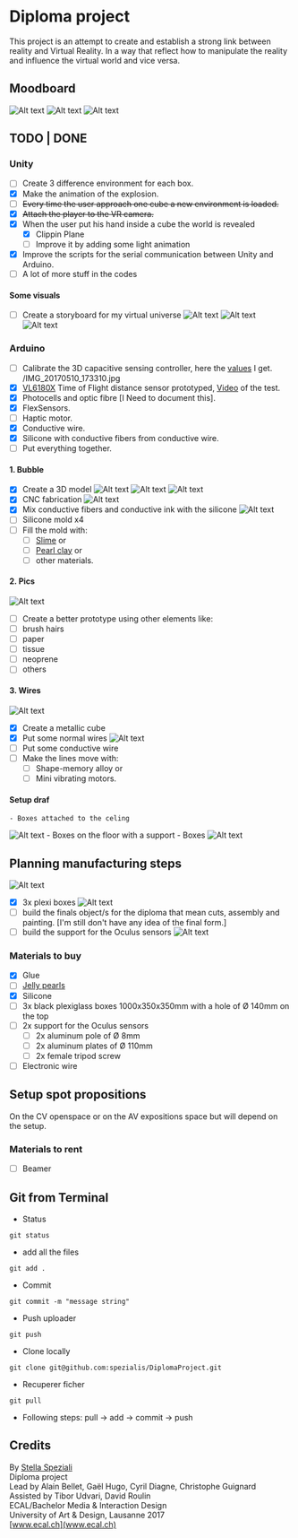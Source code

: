 # Diploma project
This project is an attempt to create and establish a strong link between reality and Virtual Reality. In a way that reflect how to manipulate the reality and influence the virtual world and vice versa.

## Moodboard
![Alt text](Readme_data/Moodboard/Moodboard_Page_07.png)
![Alt text](Readme_data/Moodboard/Moodboard_Page_05.png)
![Alt text](Readme_data/Moodboard/Moodboard_Page_03.png)

## TODO | DONE
### Unity
- [ ] Create 3 difference environment for each box.
- [x] Make the animation of the explosion.
- [ ] ~~Every time the user approach one cube a new environment is loaded.~~
- [x] ~~Attach the player to the VR camera.~~
- [x] When the user put his hand inside a cube the world is revealed
	- [x] Clippin Plane
	- [ ] Improve it by adding some light animation
- [x] Improve the scripts for the serial communication between Unity and Arduino.
- [ ] A lot of more stuff in the codes

#### Some visuals
- [ ] Create a storyboard for my virtual universe
![Alt text](Readme_data/Images/Test_scene.png)
![Alt text](Readme_data/Images/Test_scene1.png)
![Alt text](Readme_data/Images/Screen_Shot_WebVR_boxes.png)

### Arduino
- [ ] Calibrate the 3D capacitive sensing controller, here the [values](https://docs.google.com/spreadsheets/d/1_88lRJ6wW6rSmD63nVG9YeYhz5aiGTSd5Py3lijk0ns/edit#gid=2112700507) I get.
/IMG_20170510_173310.jpg
- [x] [VL6180X](https://www.adafruit.com/product/3316) Time of Flight distance sensor prototyped, [Video](http://stellaspeziali.ch/diploma_project_doc/Time_of_Flight%20distance_sensor.mp4) of the test.
- [x] Photocells and optic fibre [I Need to document this].
- [x] FlexSensors.
- [ ] Haptic motor.
- [x] Conductive wire.
- [x] Silicone with conductive fibers from conductive wire.
- [ ] Put everything together.

#### 1. Bubble
- [x] Create a 3D model
![Alt text](Readme_data/Images/Negative_mold.png)
![Alt text](Readme_data/Images/Bubble_2D.png)
![Alt text](Readme_data/Images/Bubble_all.png)
- [x] CNC fabrication
![Alt text](Readme_data/Photos/IMG_20170511_193611.jpg)
- [x] Mix conductive fibers and conductive ink with the silicone
![Alt text](Readme_data/Photos/IMG_20170517_123601.jpg)
- [ ] Silicone mold x4
- [ ] Fill the mold with:
	- [ ] [Slime](https://www.instagram.com/explore/tags/slime/?hl=it) or
	- [ ] [Pearl clay](https://s-media-cache-ak0.pinimg.com/originals/c7/f3/d3/c7f3d376586a34ae77c89879f5f09bfa.jpg) or
	- [ ] other materials.

#### 2. Pics
![Alt text](Readme_data/Photos/IMG_20170510_173149.jpg)
- [ ] Create a better prototype using other elements like:
- [ ] brush hairs
- [ ] paper
- [ ] tissue
- [ ] neoprene
- [ ] others

#### 3. Wires
![Alt text](Readme_data/Photos/IMG_20170510_173111.jpg)
- [x] Create a metallic cube
- [x] Put some normal wires
![Alt text](Readme_data/Photos/IMG_20170512_183452.jpg)
- [ ] Put some conductive wire
- [ ] Make the lines move with:
	- [ ] Shape-memory alloy or
	- [ ] Mini vibrating motors.

#### Setup draf
	- Boxes attached to the celing
![Alt text](Readme_data/Images/Setup_1.jpg)
	- Boxes on the floor with a support
	- Boxes
![Alt text](Readme_data/Images/Setup.jpg)

## Planning manufacturing steps
![Alt text](Readme_data/Images/Setup_pieces_2D-01.jpg)
- [x] 3x plexi boxes
![Alt text](Readme_data/Photos/IMG_20170510_173006.jpg)
- [ ] build the finals object/s for the diploma that mean cuts, assembly and painting. [I'm still don't have any idea of the final form.]
- [ ] build the support for the Oculus sensors
![Alt text](Readme_data/Images/Setup_pieces_2D-01.jpg)

### Materials to buy
- [x] Glue
- [ ] [Jelly pearls](http://lqp-p-imgs.s3-ap-south-1.amazonaws.com/faceview/jh/ea/b5i/affimgs/az-large-184097.jpg)
- [x] Silicone
- [ ] 3x black plexiglass boxes 1000x350x350mm with a hole of Ø 140mm on the top
- [ ] 2x support for the Oculus sensors
	- [ ] 2x aluminum pole of Ø 8mm
	- [ ] 2x aluminum plates of Ø 110mm
	- [ ] 2x female tripod screw
- [ ] Electronic wire

## Setup spot propositions
On the CV openspace or on the AV expositions space but will depend on the setup.

### Materials to rent
- [ ] Beamer

## Git from Terminal
- Status
```
git status
```

- add all the files
```
git add .
```

- Commit
```
git commit -m "message string"
```

- Push uploader
```
git push
```

- Clone locally
```
git clone git@github.com:spezialis/DiplomaProject.git
```

- Recuperer ficher
```
git pull
```

- Following steps:
pull -> add -> commit -> push

## Credits
By [Stella Speziali](https://stellaspeziali.myportfolio.com/)<br>
Diploma project<br>
Lead by Alain Bellet, Gaël Hugo, Cyril Diagne, Christophe Guignard<br>
Assisted by Tibor Udvari, David Roulin<br>
ECAL/Bachelor Media & Interaction Design<br>
University of Art & Design, Lausanne 2017<br>
[www.ecal.ch](www.ecal.ch)
